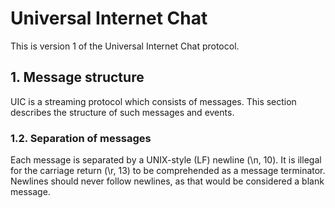 # Universal Internet Chat

This is version 1 of the Universal Internet Chat protocol.

## 1. Message structure

UIC is a streaming protocol which consists of messages. This section describes the
structure of such messages and events.

### 1.2. Separation of messages

Each message is separated by a UNIX-style (LF) newline (\n, 10). It is illegal for the
carriage return (\r, 13) to be comprehended as a message terminator. Newlines should never
follow newlines, as that would be considered a blank message.
